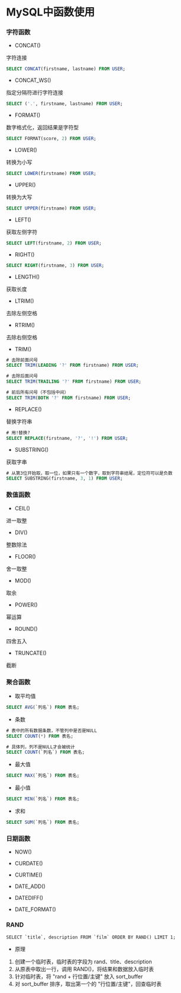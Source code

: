 # MySQL中函数使用


### 字符函数

* CONCAT()

字符连接

```sql
SELECT CONCAT(firstname, lastname) FROM USER;
```

* CONCAT_WS()

指定分隔符进行字符连接

```sql
SELECT ('.', firstname, lastname) FROM USER;
```

* FORMAT()

数字格式化，返回结果是字符型

```sql
SELECT FORMAT(score, 2) FROM USER; 
```

* LOWER()

转换为小写

```sql
SELECT LOWER(firstname) FROM USER;
```

* UPPER()

转换为大写

```sql
SELECT UPPER(firstname) FROM USER;
```

* LEFT()

获取左侧字符

```sql
SELECT LEFT(firstname, 2) FROM USER;
```

* RIGHT()

```sql
SELECT RIGHT(firstname, 3) FROM USER;
```

* LENGTH()

获取长度

* LTRIM()

去除左侧空格

* RTRIM()

去除右侧空格

* TRIM()

```sql
# 去除前面问号
SELECT TRIM(LEADING '?' FROM firstname) FROM USER;

# 去除后面问号
SELECT TRIM(TRAILING '?' FROM firstname) FROM USER;

# 前后所有问号（不包括中间）
SELECT TRIM(BOTH '?' FROM firstname) FROM USER;
```

* REPLACE()

替换字符串

```sql
# 用!替换?
SELECT REPLACE(firstname, '?', '!') FROM USER;
```

* SUBSTRING()

获取字串

```sql
# 从第3位开始取，取一位，如果只有一个数字，取到字符串结尾，定位符可以是负数
SELECT SUBSTRING(firstname, 3, 1) FROM USER;
```


### 数值函数

* CEIL()

进一取整

* DIV()

整数除法

* FLOOR()

舍一取整

* MOD()

取余

* POWER()

幂运算

* ROUND()

四舍五入

* TRUNCATE()

截断


### 聚合函数

* 取平均值

```sql
SELECT AVG(`列名`) FROM 表名;
```

* 条数

```sql
# 表中的所有数据条数，不管列中是否是NULL
SELECT COUNT(*) FROM 表名;

# 具体列，列不是NULL才会被统计
SELECT COUNT(`列名`) FROM 表名;
```

* 最大值

```sql
SELECT MAX(`列名`) FROM 表名;
```

* 最小值

```sql
SELECT MIN(`列名`) FROM 表名;
```

* 求和

```sql
SELECT SUM(`列名`) FROM 表名;
```


### 日期函数

* NOW()

* CURDATE()

* CURTIME()

* DATE_ADD()

* DATEDIFF()

* DATE_FORMAT()


### RAND

```mysql
SELECT `title`, description FROM `film` ORDER BY RAND() LIMIT 1;
```

* 原理

1. 创建一个临时表，临时表的字段为 rand、title、description
2. 从原表中取出一行，调用 RAND()，将结果和数据放入临时表
3. 针对临时表，将 "rand + 行位置/主键" 放入 sort_buffer
4. 对 sort_buffer 排序，取出第一个的 "行位置/主键"，回查临时表
